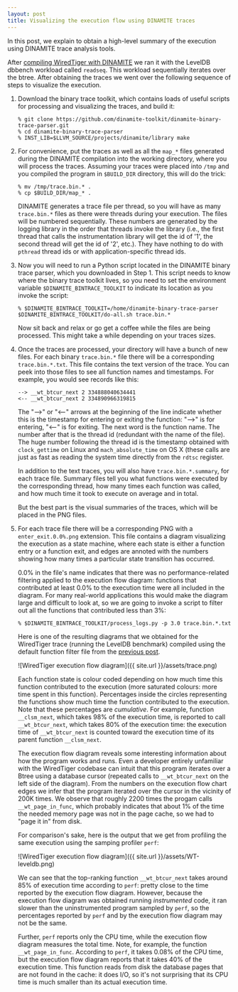 ```yaml
---
layout: post
title: Visualizing the execution flow using DINAMITE traces
---
```


In this post, we explain to obtain a high-level summary of the execution using
DINAMITE trace analysis tools.

<!--more-->

After [compiling WiredTiger with DINAMITE](https://dinamite-toolkit.github.io/2016/11/12/compiling-WT/) we ran it with the LevelDB dbbench workload called `readseq`.
This workload sequentially iterates over the btree. After obtaining the traces
we went over the following sequence of steps to visualize the execution.

1. Download the binary trace toolkit, which contains loads of useful scripts for
processing and visualizing the traces, and build it:

   ```
   % git clone https://github.com/dinamite-toolkit/dinamite-binary-trace-parser.git
   % cd dinamite-binary-trace-parser
   % INST_LIB=$LLVM_SOURCE/projects/dinamite/library make
   ```
2. For convenience, put the traces as well as all the `map_*` files generated
during the DINAMITE compilation into the working directory, where you will process
the traces. Assuming your traces were placed into `/tmp` and you compiled the
program in `$BUILD_DIR` directory, this will do the trick:

   ```
   % mv /tmp/trace.bin.* .
   % cp $BUILD_DIR/map_* .
   ```

   DINAMITE generates a trace file per thread, so you will have as many `trace.bin.*`
   files as there were threads during your execution. The files will be numbered
   sequentially. These numbers are generated by the logging library in the order that
   threads invoke the library (i.e., the first thread that calls the instrumentation
   library will get the id of '1', the second thread will get the id of '2', etc.).
   They have nothing to do with `pthread` thread ids or with application-specific thread
   ids.

3. Now you will need to run a Python script located in the DINAMITE binary trace
parser, which you downloaded in Step 1. This script needs to know where the binary
trace toolkit lives, so you need to set the environment variable
`$DINAMITE_BINTRACE_TOOLKIT` to indicate its location as you invoke the script:

   ```
   % $DINAMITE_BINTRACE_TOOLKIT=/home/dinamite-binary-trace-parser $DINAMITE_BINTRACE_TOOLKIT/do-all.sh trace.bin.*
   ```

   Now sit back and relax or go get a coffee while the files are being processed.
   This might take a while depending on your traces sizes.

4. Once the traces are processed, your directory will have a bunch of new files.
For each binary `trace.bin.*` file there will be a corresponding `trace.bin.*.txt`.
This file contains the text version of the trace. You can peek into those files to
see all function names and timestamps. For example, you would see records like this:

   ```
   --> __wt_btcur_next 2 334888040634441
   <-- __wt_btcur_next 2 334890966319815
   ```

   The "-->" or "<--" arrows at the beginning of the line indicate whether this is
   the timestamp for entering or exiting the function: "-->" is for entering,
   "<--" is for exiting. The next word is the function name. The number after that
   is the thread id (redundant with the name of the file). The huge number
   following the thread id is the timestamp obtained with `clock_gettime` on
   Linux and `mach_absolute_time` on OS X (these calls are just as fast as reading
   the system time directly from the `rdtsc` register.

   In addition to the text traces, you will also have `trace.bin.*.summary`,
   for each trace file.  Summary files tell you what functions were executed by
   the corresponding thread, how many times each function was called, and how
   much time it took to execute on average and in total.

   But the best part is the visual summaries of the traces, which will be placed
   in the PNG files.

5. For each trace file there will be a corresponding PNG with a `enter_exit.0.0%.png`
extension. This file contains a diagram visualizing the execution as a state machine,
where each state is either a function entry or a function exit, and edges are annoted
with the numbers showing how many times a particular state transition has occurred.

   0.0% in the file's name indicates that there was no performance-related
   filtering applied to the execution flow diagram: functions that contributed at
   least 0.0% to the execution time were all included in the diagram. For many
   real-world applications this would make the diagram large and difficult to look
   at, so we are going to invoke a script to filter out all the functions that
   contributed less than 3%:

   ```
   % $DINAMITE_BINTRACE_TOOLKIT/process_logs.py -p 3.0 trace.bin.*.txt
   ```

   Here is one of the resulting diagrams that we obtained for the WiredTiger trace
   (running the LevelDB benchmark) compiled using the default function filter
   file from the [previous post](https://dinamite-toolkit.github.io/2016/11/12/compiling-WT/).

   ![WiredTiger execution flow diagram]({{ site.url }}/assets/trace.png)

   Each function state is colour coded depending on how much time this function
   contributed to the execution (more saturated colours: more time spent in
   this function). Percentages inside the circles representing the functions
   show much time the function contributed to the execution.
   Note that these percentages are *cumulative*. For example, function `__clsm_next`, which
   takes 98% of the execution time, is reported to call `__wt_btcur_next`, which
   takes 80% of the execution time: the execution time of `__wt_btcur_next` is counted
   toward the execution time of its parent function `__clsm_next`.

   The execution flow diagram reveals some interesting
   information about how the program works and runs. Even
   a developer entirely unfamiliar with the WiredTiger codebase can intuit that
   this program iterates over a Btree using a database cursor (repeated calls to
   `__wt_btcur_next` on the left side of the diagram). From the numbers on the
   execution flow chart edges we infer that the program iterated over the cursor
   in the vicinity of 200K times. We observe that roughly 2200 times the progam
   calls `__wt_page_in_func`, which probably indicates that about 1% of the
   time the needed memory page was not in the page cache, so we had to "page it
   in" from disk.

   For comparison's sake, here is the output that we get from profiling
   the same execution using the samping profiler `perf`:

   ![WiredTiger execution flow diagram]({{ site.url }}/assets/WT-leveldb.png)

   We can see that the top-ranking function `__wt_btcur_next` takes around 85%
   of execution time according to `perf`: pretty close to the time reported by the
   execution flow diagram. However, because the execution flow diagram was obtained
   running *instrumented* code, it ran slower than the uninstrumented program
   sampled by `perf`, so the percentages reported by `perf` and by the execution
   flow diagram may not be the same.

   Further, `perf` reports only the CPU time, while the execution flow diagram
   measures the total time. Note, for example, the function `__wt_page_in_func`.
   According to `perf`, it takes 0.08% of the CPU time, but the execution flow
   diagram reports that it takes 40% of the execution time. This function reads
   from disk the database pages that are not found in the cache: it does I/O, so it's
   not surprising that its CPU time is much smaller than its actual execution time.



